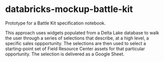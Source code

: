 # databricks-mockup-battle-kit
Prototype for a Battle Kit specification notebook.

This approach uses widgets populated from a Delta Lake database to walk the user through a series of selections that describe, at a high level, a specific sales oppportunity.  The selections are then used to select a starting-point set of Field Resource Center assets for that particular opportunity.  The selection is delivered as a Google Sheet.
